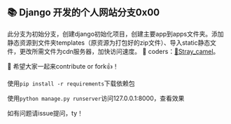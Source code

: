 ﻿## 📚 Django 开发的个人网站分支0x00

此分支为初始分支，创建django初始化项目，创建主要app到apps文件夹。添加静态资源到文件夹templates（原资源为打包好的zip文件）、导入static静态文件，更改所需文件为cdn服务器，加快访问速度。
🐒 coders：[🐫Stray_camel](https://github.com/Freen247)。

🐾 希望大家一起来contribute or fork👍！

使用`pip install -r requirements`下载依赖包

使用`python manage.py runserver`访问127.0.0.1:8000，查看效果

如有问题请issue提问，ty！